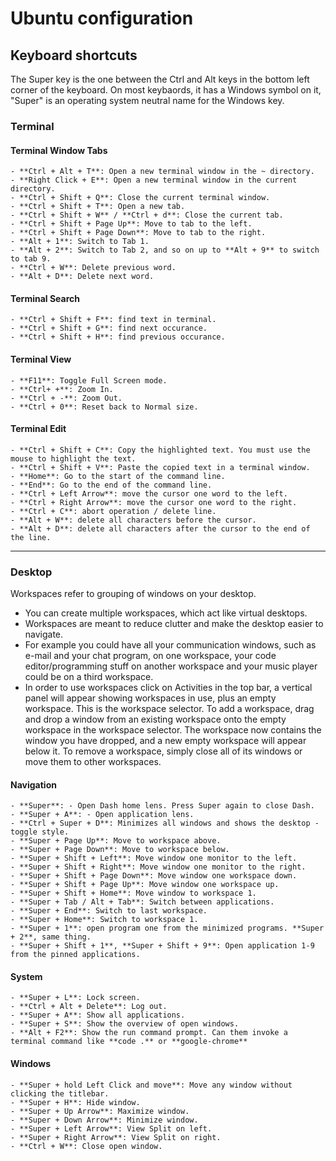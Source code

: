 # Ubuntu configuration

## Keyboard shortcuts

The Super key is the one between the Ctrl and Alt keys in the bottom left corner
of the keyboard. On most keybaords, it has a Windows symbol on it, "Super" is an
operating system neutral name for the Windows key.

### Terminal

#### Terminal Window Tabs

    - **Ctrl + Alt + T**: Open a new terminal window in the ~ directory.
    - **Right Click + E**: Open a new terminal window in the current directory.
    - **Ctrl + Shift + Q**: Close the current terminal window.
    - **Ctrl + Shift + T**: Open a new tab.
    - **Ctrl + Shift + W** / **Ctrl + d**: Close the current tab.
    - **Ctrl + Shift + Page Up**: Move to tab to the left.
    - **Ctrl + Shift + Page Down**: Move to tab to the right.
    - **Alt + 1**: Switch to Tab 1.
    - **Alt + 2**: Switch to Tab 2, and so on up to **Alt + 9** to switch to tab 9.
    - **Ctrl + W**: Delete previous word.
    - **Alt + D**: Delete next word.

#### Terminal Search

    - **Ctrl + Shift + F**: find text in terminal.
    - **Ctrl + Shift + G**: find next occurance.
    - **Ctrl + Shift + H**: find previous occurance.

#### Terminal View

    - **F11**: Toggle Full Screen mode.
    - **Ctrl+ +**: Zoom In.
    - **Ctrl + -**: Zoom Out.
    - **Ctrl + 0**: Reset back to Normal size.

#### Terminal Edit

    - **Ctrl + Shift + C**: Copy the highlighted text. You must use the mouse to highlight the text.
    - **Ctrl + Shift + V**: Paste the copied text in a terminal window.
    - **Home**: Go to the start of the command line.
    - **End**: Go to the end of the command line.
    - **Ctrl + Left Arrow**: move the cursor one word to the left.
    - **Ctrl + Right Arrow**: move the cursor one word to the right.
    - **Ctrl + C**: abort operation / delete line.
    - **Alt + W**: delete all characters before the cursor.
    - **Alt + D**: delete all characters after the cursor to the end of the line.

---

### Desktop

Workspaces refer to grouping of windows on your desktop.

- You can create multiple workspaces, which act like virtual desktops.
- Workspaces are meant to reduce clutter and make the desktop easier to
  navigate.
- For example you could have all your communication windows, such as e-mail and
  your chat program, on one workspace, your code editor/programming stuff on
  another workspace and your music player could be on a third workspace.
- In order to use workspaces click on Activities in the top bar, a vertical
  panel will appear showing workspaces in use, plus an empty workspace. This is
  the workspace selector. To add a workspace, drag and drop a window from an
  existing workspace onto the empty workspace in the workspace selector. The
  workspace now contains the window you have dropped, and a new empty workspace
  will appear below it. To remove a workspace, simply close all of its windows
  or move them to other workspaces.

#### Navigation

    - **Super**: - Open Dash home lens. Press Super again to close Dash.
    - **Super + A**: - Open application lens.
    - **Ctrl + Super + D**: Minimizes all windows and shows the desktop - toggle style.
    - **Super + Page Up**: Move to workspace above.
    - **Super + Page Down**: Move to workspace below.
    - **Super + Shift + Left**: Move window one monitor to the left.
    - **Super + Shift + Right**: Move window one monitor to the right.
    - **Super + Shift + Page Down**: Move window one workspace down.
    - **Super + Shift + Page Up**: Move window one workspace up.
    - **Super + Shift + Home**: Move window to workspace 1.
    - **Super + Tab / Alt + Tab**: Switch between applications.
    - **Super + End**: Switch to last workspace.
    - **Super + Home**: Switch to workspace 1.
    - **Super + 1**: open program one from the minimized programs. **Super + 2**, same thing.
    - **Super + Shift + 1**, **Super + Shift + 9**: Open application 1-9 from the pinned applications.

#### System

    - **Super + L**: Lock screen.
    - **Ctrl + Alt + Delete**: Log out.
    - **Super + A**: Show all applications.
    - **Super + S**: Show the overview of open windows.
    - **Alt + F2**: Show the run command prompt. Can them invoke a terminal command like **code .** or **google-chrome**

#### Windows

    - **Super + hold Left Click and move**: Move any window without clicking the titlebar.
    - **Super + H**: Hide window.
    - **Super + Up Arrow**: Maximize window.
    - **Super + Down Arrow**: Minimize window.
    - **Super + Left Arrow**: View Split on left.
    - **Super + Right Arrow**: View Split on right.
    - **Ctrl + W**: Close open window.

